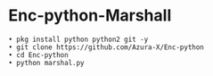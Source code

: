 # Enc-python-Marshall
```
• pkg install python python2 git -y
• git clone https://github.com/Azura-X/Enc-python
• cd Enc-python
• python marshal.py
```
